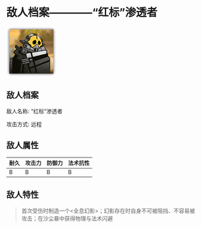 # 敌人档案————“红标”渗透者

![“红标”渗透者](./eneIcons/“红标”渗透者.png)

## 敌人档案

敌人名称: “红标”渗透者

攻击方式: 远程

## 敌人属性

| 耐久      | 攻击力  | 防御力 | 法术抗性 |
|---------|------|-----|------|
| B | B | B | B |

## 敌人特性
> 首次受伤时制造一个&lt;全息幻影&gt;；幻影存在时自身不可被阻挡、不容易被攻击；在沙尘暴中获得物理与法术闪避
